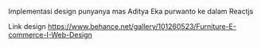Implementasi design punyanya mas Aditya Eka purwanto ke dalam Reactjs

Link design https://www.behance.net/gallery/101260523/Furniture-E-commerce-I-Web-Design
